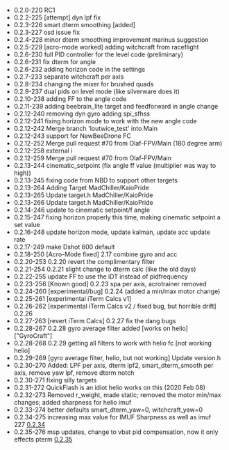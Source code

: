 - 0.2.0-220 RC1
- 0.2.2-225 [attempt] dyn lpf fix
- 0.2.3-226 smart dterm smoothing [added]
- 0.2.3-227 osd issue fix
- 0.2.4-228 minor dterm smoothing improvement marinus suggestion
- 0.2.5-229 [acro-mode worked] adding witchcraft from raceflight
- 0.2.6-230 full PID controller for the level code (preliminary)
- 0.2.6-231 fix dterm for angle
- 0.2.6-232 adding horizon code in the settings
- 0.2.7-233 separate witchcraft per axis
- 0.2.8-234 changing the mixer for brushed quads
- 0.2.9-237 dual pids on level mode (like silverware does it)
- 0.2.10-238  adding FF to the angle code
- 0.2.11-239  adding beebrain_lite target and feedforward in angle change
- 0.2.12-240  removing dyn gyro adding spi_sfhss
- 0.2.12-241  fixing horizon mode to work with the new angle code
- 0.2.12-242  Merge branch 'loutwice_test' into Main
- 0.2.12-243  support for NewBeeDrone FC
- 0.2.12-252  Merge pull request #70 from Olaf-FPV/Main (180 degree arm)
- 0.2.12-258  external i
- 0.2.12-259  Merge pull request #70 from Olaf-FPV/Main
- 0.2.13-244  cinematic_setpoint (fix angle ff value (multiplier was way to high))
- 0.2.13-245  fixing code from NBD to support other targets
- 0.2.13-264  Adding Target MadChiller/KaioPride
- 0.2.13-265  Update target.h MadChiller/KaioPride
- 0.2.13-266  Update target.h MadChiller/KaioPride
- 0.2.14-246  update to cinematic setpoint/f angle
- 0.2.15-247  fixing horizon properly this time, making cinematic setpoint a set value
- 0.2.16-248  update horizon mode, update kalman, update acc update rate
- 0.2.17-249  make Dshot 600 default
- 0.2.18-250  [Acro-Mode fixed] 2.17 combine gyro and acc
- 0.2.20-253  0.2.20 revert the complimentary filter
- 0.2.21-254  0.2.21 slight change to dterm calc (like the old days)
- 0.2.22-255  update FF to use the iDT instead of pidfrequency
- 0.2.23-256  [Known good] 0.2.23 spa per axis, acrotrainer removed
- 0.2.24-260  [experimental/bug] 0.2.24 (added a min/max motor change)
- 0.2.25-261  [experimental iTerm Calcs v1]
- 0.2.26-262  [experimental iTerm Calcs v2 / fixed bug, but horrible drift] 0.2.26
- 0.2.27-263  [revert iTerm Calcs] 0.2.27 fix the dang bugs
- 0.2.28-267  0.2.28 gyro average filter added [works on helio] ["GyroCraft"]
- 0.2.28-268  0.2.29 getting all filters to work with helio fc [not working helio]
- 0.2.29-269  [gyro average filter, helio, but not working] Update version.h
- 0.2.30-270  Added: LPF per axis, dterm lpf2, smart_dterm_smooth per axis, remove yaw lpf, remove dterm notch
- 0.2.30-271  fixing silly targets
- 0.2.31-272  QuickFlash is an idiot helio works on this (2020 Feb 08)
- 0.2.32-273  Removed r_weight, made static; removed the motor min/max changes; added sharpness for helio imuf
- 0.2.33-274  better defaults smart_dterm_yaw=0, witchcraft_yaw=0
- 0.2.34-275  increasing max value for IMUF Sharpness as well as imuf 227 [0.2.34](https://github.com/emuflight/EmuFlight/commit/dbfca3c25c022d1e71c234cc88a2b37393bca2f5)
- 0.2.35-276  msp updates, change to vbat pid compensation, now it only effects pterm [0.2.35](https://github.com/emuflight/EmuFlight/commit/4e9f735e95b8da62fa2fd519def32716b7a06ff4)


